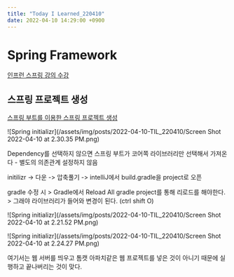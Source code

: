 ```yaml
---
title: "Today I Learned_220410"
date: 2022-04-10 14:29:00 +0900
---
```


# Spring Framework
[인프런 스프링 강의 수강](https://www.inflearn.com/course/%EC%8A%A4%ED%94%84%EB%A7%81-%ED%95%B5%EC%8B%AC-%EC%9B%90%EB%A6%AC-%EA%B8%B0%EB%B3%B8%ED%8E%B8/dashboard)


## 스프링 프로젝트 생성
[스프링 부트를 이용한 스프링 프로젝트 생성](https://start.spring.io/)

![Spring initializr](/assets/img/posts/2022-04-10-TIL_220410/Screen Shot 2022-04-10 at 2.30.35 PM.png)

Dependency를 선택하지 않으면 스프링 부트가 코어쪽 라이브러리만 선택해서 가져온다 - 별도의 의존관계 설정하지 않음

initilizr -> 다운 -> 압축풀기 -> intelliJ에서 build.gradle을 project로 오픈 

gradle 수정 시 > Gradle에서 Reload All gradle project를 통해 리로드를 해야한다. > 그래야 라이브러리가 들어와 변경이 된다. (ctrl shift O)


![Spring initializr](/assets/img/posts/2022-04-10-TIL_220410/Screen Shot 2022-04-10 at 2.21.52 PM.png)

![Spring initializr](/assets/img/posts/2022-04-10-TIL_220410/Screen Shot 2022-04-10 at 2.24.27 PM.png)

여기서는 웹 서버를 띄우고 톰캣 아파치같은 웹 프로젝트를 넣은 것이 아니기 때문에 실행하고 끝나버리는 것이 맞다.